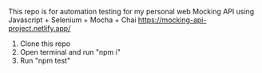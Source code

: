 This repo is for automation testing for my personal web Mocking API using Javascript + Selenium + Mocha + Chai
https://mocking-api-project.netlify.app/

1. Clone this repo
2. Open terminal and run "npm i"
3. Run "npm test"
